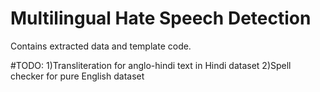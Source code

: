 # Multilingual Hate Speech Detection
Contains extracted data and template code.


#TODO:
1)Transliteration for anglo-hindi text in Hindi dataset
2)Spell checker for pure English dataset
